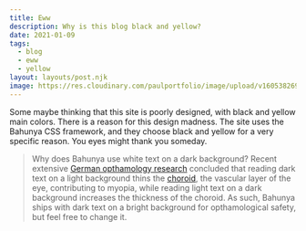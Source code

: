 ```yaml
---
title: Eww
description: Why is this blog black and yellow?
date: 2021-01-09
tags:
  - blog
  - eww
  - yellow
layout: layouts/post.njk
image: https://res.cloudinary.com/paulportfolio/image/upload/v1605382690/11ty/Screen_Shot_2020-11-14_at_2.37.51_PM.png
---
```

Some maybe thinking that this site is poorly designed, with black and yellow main colors. There is a reason for this design madness.
The site uses the Bahunya CSS framework, and they choose black and yellow for a very specific reason. You eyes might thank you someday.


> Why does Bahunya use white text on a dark background? Recent extensive [German opthamology research](https://www.nature.com/articles/s41598-018-28904-x) concluded that reading dark text on a light background thins the [choroid](https://en.wikipedia.org/wiki/Choroid), the vascular layer of the eye, contributing to myopia, while reading light text on a dark background increases the thickness of the choroid. As such, Bahunya ships with dark text on a bright background for opthamological safety, but feel free to change it.